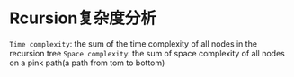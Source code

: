 # Rcursion复杂度分析
```Time complexity```: the sum of the time complexity of all nodes in the recursion tree
```Space complexity```: the sum of space complexity of all nodes on a pink path(a path from tom to bottom)
